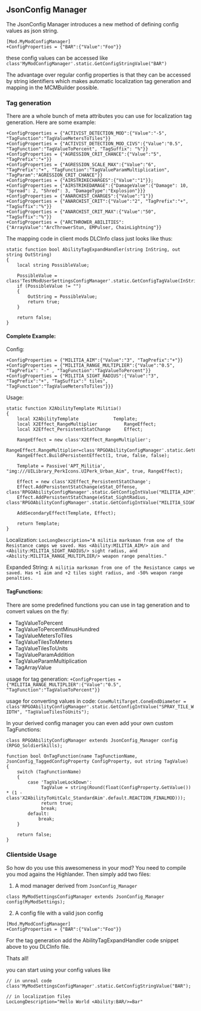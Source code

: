 ## JsonConfig Manager
The JsonConfig Manager introduces a new method of defining config values as json string.

```
[Mod.MyModConfigManager]
+ConfigProperties = {"BAR":{"Value":"Foo"}}
```
these config values can be accessed like `class'MyModConfigManager'.static.GetConfigStringValue("BAR")`

The advantage over regular config properties is that they can be accessed by string identifiers which makes automatic localization tag generation and mapping in the MCMBuilder possible.

### Tag generation

There are a whole bunch of meta attributes you can use for localization tag generation. Here are some example:

```
+ConfigProperties = {"ACTIVIST_DETECTION_MOD":{"Value":"-5", "TagFunction":"TagValueMetersToTiles"}}
+ConfigProperties = {"ACTIVIST_DETECTION_MOD_CIVS":{"Value":"0.5", "TagFunction":"TagValueToPercent", "TagSuffix": "%"}}
+ConfigProperties = {"AGRESSION_CRIT_CHANCE":{"Value":"5", "TagPrefix":"+"}}
+ConfigProperties = {"AGRESSION_SCALE_MAX":{"Value":"6", "TagPrefix":"+", "TagFunction":"TagValueParamMultiplication", "TagParam":"AGRESSION_CRIT_CHANCE"}}
+ConfigProperties = {"AIRSTRIKECHARGES":{"Value":"1"}};
+ConfigProperties = {"AIRSTRIKEDAMAGE":{"DamageValue":{"Damage": 10, "Spread": 2, "Shred": 3, "DamageType":"Explosion"}}}
+ConfigProperties = {"ANARCHIST_CHARGES":{"Value":"1"}}
+ConfigProperties = {"ANARCHIST_CRIT":{"Value":"2", "TagPrefix":"+", "TagSuffix":"%"}}
+ConfigProperties = {"ANARCHIST_CRIT_MAX":{"Value":"50", "TagSuffix":"%"}}
+ConfigProperties = {"ARCTHROWER_ABILITIES":{"ArrayValue":"ArcThrowerStun, EMPulser, ChainLightning"}}
```

The mapping code in client mods DLCInfo class just looks like thus:

```
static function bool AbilityTagExpandHandler(string InString, out string OutString)
{
	local string PossibleValue;

	PossibleValue = class'TestModUserSettingsConfigManager'.static.GetConfigTagValue(InString);
	if (PossibleValue != "")
	{
		OutString = PossibleValue;
		return true;
	}

	return false;
}
```

#### Complete Example:

Config:
```
+ConfigProperties = {"MILITIA_AIM":{"Value":"3", "TagPrefix":"+"}}
+ConfigProperties = {"MILITIA_RANGE_MULTIPLIER":{"Value":"0.5", "TagPrefix": "-" , "TagFunction":"TagValueToPercent"}}
+ConfigProperties = {"MILITIA_SIGHT_RADIUS":{"Value":"3", "TagPrefix":"+", "TagSuffix":" tiles", "TagFunction":"TagValueMetersToTiles"}}}
```

Usage:
```
static function X2AbilityTemplate Militia()
{
	local X2AbilityTemplate				Template;
	local X2Effect_RangeMultiplier			RangeEffect;
	local X2Effect_PersistentStatChange		Effect;

	RangeEffect = new class'X2Effect_RangeMultiplier';
	RangeEffect.RangeMultiplier=class'RPGOAbilityConfigManager'.static.GetConfigFloatValue("MILITIA_RANGE_MULTIPLIER");
	RangeEffect.BuildPersistentEffect(1, true, false, false);

	Template = Passive('APT_Militia', "img:///UILibrary_PerkIcons.UIPerk_Urban_Aim", true, RangeEffect);

	Effect = new class'X2Effect_PersistentStatChange';
	Effect.AddPersistentStatChange(eStat_Offense, class'RPGOAbilityConfigManager'.static.GetConfigIntValue("MILITIA_AIM"));
	Effect.AddPersistentStatChange(eStat_SightRadius, class'RPGOAbilityConfigManager'.static.GetConfigIntValue("MILITIA_SIGHT_RADIUS"));

	AddSecondaryEffect(Template, Effect);

	return Template;
}
```

Localization:
`LocLongDescription="A militia marksman from one of the Resistance camps we saved. Has <Ability:MILITIA_AIM/> aim and <Ability:MILITIA_SIGHT_RADIUS/> sight radius, and <Ability:MILITIA_RANGE_MULTIPLIER/> weapon range penalties."`

Expanded String:
`A militia marksman from one of the Resistance camps we saved. Has +1 aim and +2 tiles sight radius, and -50% weapon range penalties.`

#### TagFunctions:
There are some predefined functions you can use in tag generation and to convert values on the fly:

- TagValueToPercent
- TagValueToPercentMinusHundred
- TagValueMetersToTiles
- TagValueTilesToMeters
- TagValueTilesToUnits
- TagValueParamAddition
- TagValueParamMultiplication
- TagArrayValue

usage for tag generation:
`+ConfigProperties = {"MILITIA_RANGE_MULTIPLIER":{"Value":"0.5", "TagFunction":"TagValueToPercent"}}`

usage for converting values in code:
`ConeMultiTarget.ConeEndDiameter = class'RPGOAbilityConfigManager'.static.GetConfigIntValue("SPRAY_TILE_WIDTH", "TagValueTilesToUnits");`

In your derived config manager you can even add your own custom TagFunctions:

```
class RPGOAbilityConfigManager extends JsonConfig_Manager config (RPGO_SoldierSkills);

function bool OnTagFunction(name TagFunctionName, JsonConfig_TaggedConfigProperty ConfigProperty, out string TagValue)
{
	switch (TagFunctionName)
	{
		case 'TagValueLockDown':
			 TagValue = string(Round(float(ConfigProperty.GetValue()) * (1 - class'X2AbilityToHitCalc_StandardAim'.default.REACTION_FINALMOD)));
			 return true;
			 break;
		default:
			break;
	}

	return false;
}
```

### Clientside Usage
So how do you use this awesomeness in your mod?
You need to compile you mod agains the Highlander.
Then simply add two files:

1. A mod manager derived from `JsonConfig_Manager`
```
class MyModSettingsConfigManager extends JsonConfig_Manager config(MyModSettings);
```

2. A config file with a valid json config
```
[Mod.MyModConfigManager]
+ConfigProperties = {"BAR":{"Value":"Foo"}}
```

For the tag generation add the AbilityTagExpandHandler code snippet above to you DLCInfo file.

Thats all!

you can start using your config values like 
```
// in unreal code
class'MyModSettingsConfigManager'.static.GetConfigStringValue("BAR");

// in localization files
LocLongDescription="Hello World <Ability:BAR/>=Bar"
```